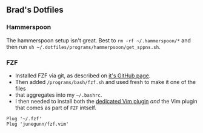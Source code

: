 ## Brad's Dotfiles

### Hammerspoon
The hammerspoon setup isn't great. Best to `rm -rf ~/.hammerspoon/*` and then run `sh ~/.dotfiles/programs/hammerpsoon/get_sppns.sh`.

### FZF
* Installed FZF via git, as described on [it's GitHub page](https://github.com/junegunn/fzf#as-vim-plugin).
* Then added `/programs/bash/fzf.sh` and used fresh to make it one of the files
* that aggregates into my `~/.bashrc`.
* I then needed to install both the [dedicated Vim plugin](https://github.com/junegunn/fzf.vim)
_and_ the Vim plugin that comes as part of `FZF` intself.

```
Plug '~/.fzf'
Plug 'junegunn/fzf.vim'
```

